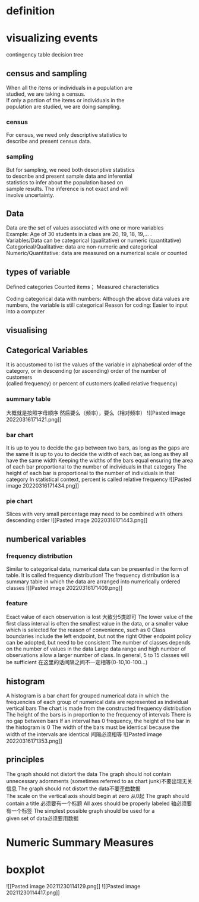 # definition
# visualizing events
contingency table
decision tree
## census and sampling
When all the items or individuals in a population are  
studied, we are taking a census.  
If only a portion of the items or individuals in the  
population are studied, we are doing sampling.  
### census
For census, we need only descriptive statistics to  
describe and present census data.  
### sampling
But for sampling, we need both descriptive statistics  
to describe and present sample data and inferential  
statistics to infer about the population based on  
sample results. The inference is not exact and will  
involve uncertainty.
## Data
Data are the set of values associated with one or more variables  
Example: Age of 30 students in a class are 20, 19, 18, 19,... .  
Variables/Data can be categorical (qualitative) or numeric (quantitative)  
Categorical/Qualitative: data are non‐numeric and categorical  
Numeric/Quantitative: data are measured on a numerical scale or counted  

## types of variable
Defined categories
Counted items；
Measured characteristics


Coding categorical data with numbers:
Although the above data values are numbers, the variable is still categorical
Reason for coding: Easier to input into a computer
## visualising
## Categorical Variables
It is accustomed to list the values of the variable in alphabetical order of the  category, or in descending (or ascending) order of the number of customers  
(called frequency) or percent of customers (called relative frequency)
### summary table
大概就是按照字母顺序
然后要么（频率），要么（相对频率）
![[Pasted image 20220316171421.png]]
### bar chart
It is up to you to decide the gap between two bars, as long as the gaps are the same
It is up to you to decide the width of each bar, as long as they all have the same width
Keeping the widths of the bars equal ensuring the area of each bar proportional to the number of individuals in that category
The height of each bar is proportional to the number of individuals in that category
In statistical context, percent is called relative frequency
![[Pasted image 20220316171434.png]]
### pie chart
Slices with very small percentage may need to be combined with others
descending order
![[Pasted image 20220316171443.png]]
## numberical variables
### frequency distribution
Similar to categorical data, numerical data can be presented in the form of table. It is called frequency distribution!
The frequency distribution is a summary table in which the data are arranged into numerically ordered classes
![[Pasted image 20220316171409.png]]
### feature
Exact value of each observation is lost 
 大致分5类即可
The lower value of the first class interval is often the smallest value in the data, or a smaller value which is selected for the reason of convenience, such as 0
Class boundaries include the left endpoint, but not the right
Other endpoint policy can be adopted, but need to be consistent
The number of classes depends on the number of values in the data
	Large data range and high number of observations allow a larger number of class. In general, 5 to 15 classes will be sufficient
在这里的话间隔之间不一定相等(0-10,10-100...)
## histogram
A histogram is a bar chart for grouped numerical data in which the frequencies of each group of numerical data are represented as individual vertical bars
The chart is made from the constructed frequency distribution
The height of the bars is in proportion to the frequency of intervals
There is no gap between bars
	If an interval has 0 frequency, the height of the bar in the histogram is 0
The width of the bars must be identical because the width of the intervals are identical
间隔必须相等
![[Pasted image 20220316171353.png]]
## principles
The graph should not distort the data
The graph should not contain unnecessary adornments (sometimes referred to as chart junk)不要出现无关信息
   The graph should not distort the data不要歪曲数据  
The scale on the vertical axis should begin at zero  从0起
The graph should contain a title   必须要有一个标题
All axes should be properly labeled  轴必须要有一个标签
 The simplest possible graph should be used for a  
given set of data必须要用数据
# Numeric Summary Measures  


# boxplot
![[Pasted image 20211230114129.png]]
![[Pasted image 20211230114417.png]]